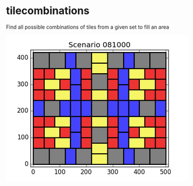 # tilecombinations
Find all possible combinations of tiles from a given set to fill an area

![Example tile combinations](/mirrorhv21x25_4tiles_00081000.png?raw=true "Optional Title")
